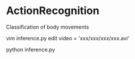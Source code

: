 # ActionRecognition
Classification of body movements

vim inference.py
edit video = 'xxx/xxx/xxx/xxx.avi'

python inference.py
